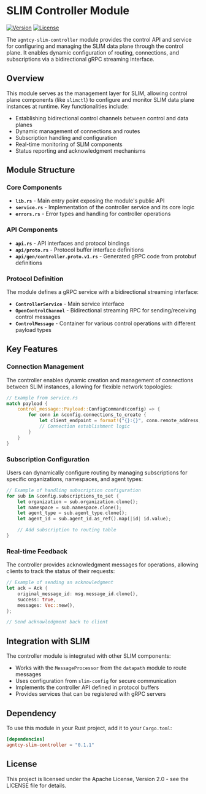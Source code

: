 # SLIM Controller Module

[![Version](https://img.shields.io/badge/version-0.1.1-blue.svg)](https://github.com/agntcy/slim/tree/main/data-plane/core/controller)
[![License](https://img.shields.io/badge/license-Apache%202.0-blue.svg)](LICENSE)

The `agntcy-slim-controller` module provides the control API and service for
configuring and managing the SLIM data plane through the control plane. It
enables dynamic configuration of routing, connections, and subscriptions via a
bidirectional gRPC streaming interface.

## Overview

This module serves as the management layer for SLIM, allowing control plane
components (like `slimctl`) to configure and monitor SLIM data plane instances
at runtime. Key functionalities include:

- Establishing bidirectional control channels between control and data planes
- Dynamic management of connections and routes
- Subscription handling and configuration
- Real-time monitoring of SLIM components
- Status reporting and acknowledgment mechanisms

## Module Structure

### Core Components

- **`lib.rs`** - Main entry point exposing the module's public API
- **`service.rs`** - Implementation of the controller service and its core logic
- **`errors.rs`** - Error types and handling for controller operations

### API Components

- **`api.rs`** - API interfaces and protocol bindings
- **`api/proto.rs`** - Protocol buffer interface definitions
- **`api/gen/controller.proto.v1.rs`** - Generated gRPC code from protobuf
  definitions

### Protocol Definition

The module defines a gRPC service with a bidirectional streaming interface:

- **`ControllerService`** - Main service interface
- **`OpenControlChannel`** - Bidirectional streaming RPC for sending/receiving
  control messages
- **`ControlMessage`** - Container for various control operations with different
  payload types

## Key Features

### Connection Management

The controller enables dynamic creation and management of connections between
SLIM instances, allowing for flexible network topologies:

```rust
// Example from service.rs
match payload {
    control_message::Payload::ConfigCommand(config) => {
        for conn in &config.connections_to_create {
            let client_endpoint = format!("{}:{}", conn.remote_address, conn.remote_port);
            // Connection establishment logic
        }
    }
}
```

### Subscription Configuration

Users can dynamically configure routing by managing subscriptions for specific
organizations, namespaces, and agent types:

```rust
// Example of handling subscription configuration
for sub in &config.subscriptions_to_set {
    let organization = sub.organization.clone();
    let namespace = sub.namespace.clone();
    let agent_type = sub.agent_type.clone();
    let agent_id = sub.agent_id.as_ref().map(|id| id.value);

    // Add subscription to routing table
}
```

### Real-time Feedback

The controller provides acknowledgment messages for operations, allowing clients
to track the status of their requests:

```rust
// Example of sending an acknowledgment
let ack = Ack {
    original_message_id: msg.message_id.clone(),
    success: true,
    messages: Vec::new(),
};

// Send acknowledgment back to client
```

## Integration with SLIM

The controller module is integrated with other SLIM components:

- Works with the `MessageProcessor` from the `datapath` module to route messages
- Uses configuration from `slim-config` for secure communication
- Implements the controller API defined in protocol buffers
- Provides services that can be registered with gRPC servers

## Dependency

To use this module in your Rust project, add it to your `Cargo.toml`:

```toml
[dependencies]
agntcy-slim-controller = "0.1.1"
```

## License

This project is licensed under the Apache License, Version 2.0 - see the LICENSE
file for details.
